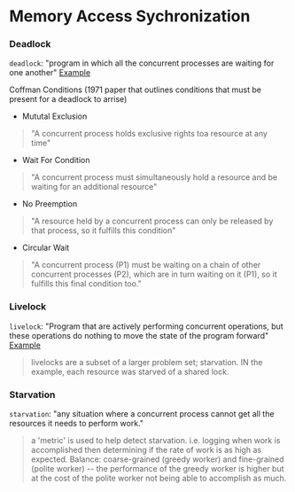 # Memory Access Sychronization

### Deadlock
`deadlock`: "program in which all the concurrent processes are waiting for one another" [Example](./deadlock/main.go)

Coffman Conditions (1971 paper that outlines conditions that must be present for a deadlock to arrise)
- Mututal Exclusion
> "A concurrent process holds exclusive rights toa resource at any time"
- Wait For Condition
> "A concurrent process must simultaneously hold a resource and be waiting for an additional resource"
- No Preemption
> "A resource held by a concurrent process can only be released by that process, so it fulfills this condition"
- Circular Wait
> "A concurrent process (P1) must be waiting on a chain of other concurrent processes (P2), which are in turn waiting on it (P1), so it fulfills this final condition too."


### Livelock
`livelock`: "Program that are actively performing concurrent operations, but these operations do nothing to move the state of the program forward" [Example](./livelock/main.go)
> livelocks are a subset of a larger problem set; starvation. IN the example, each resource was starved of a shared lock.


### Starvation
`starvation`: "any situation where a concurrent process cannot get all the resources it needs to perform work."
> a 'metric' is used to help detect starvation. i.e. logging when work is accomplished then determining if the rate of work is as high as expected.  Balance: coarse-grained (greedy worker) and fine-grained (polite worker) -- the performance of the greedy worker is higher but at the cost of the polite worker not being able to accomplish as much.